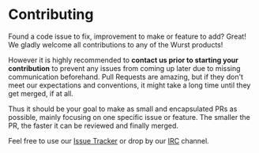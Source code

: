 # Contributing

Found a code issue to fix, improvement to make or feature to add?
Great! We gladly welcome all contributions to any of the Wurst products!

However it is highly recommended to **contact us prior to starting your contribution** 
to prevent any issues from coming up later due to missing communication beforehand.
Pull Requests are amazing, but if they don't meet our expectations and conventions, 
it might take a long time until they get merged, if at all.

Thus it should be your goal to make as small and encapsulated PRs as possible, mainly focusing on one specific issue or feature.
The smaller the PR, the faster it can be reviewed and finally merged.

Feel free to use our [Issue Tracker](https://github.com/wurstscript/WurstScript/issues) or drop by our [IRC](https://webchat.quakenet.org/?channels=#inwc.de-maps) channel.

